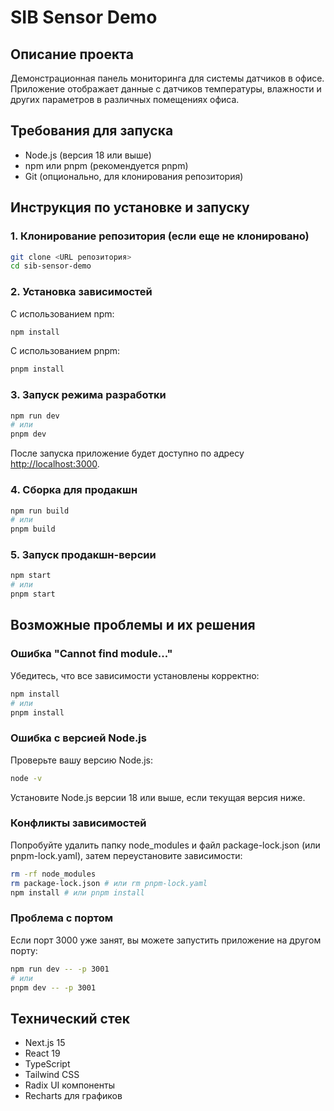 # SIB Sensor Demo

## Описание проекта
Демонстрационная панель мониторинга для системы датчиков в офисе. Приложение отображает данные с датчиков температуры, влажности и других параметров в различных помещениях офиса.

## Требования для запуска

- Node.js (версия 18 или выше)
- npm или pnpm (рекомендуется pnpm)
- Git (опционально, для клонирования репозитория)

## Инструкция по установке и запуску

### 1. Клонирование репозитория (если еще не клонировано)

```bash
git clone <URL репозитория>
cd sib-sensor-demo
```

### 2. Установка зависимостей

С использованием npm:
```bash
npm install
```

С использованием pnpm:
```bash
pnpm install
```

### 3. Запуск режима разработки

```bash
npm run dev
# или
pnpm dev
```

После запуска приложение будет доступно по адресу [http://localhost:3000](http://localhost:3000).

### 4. Сборка для продакшн

```bash
npm run build
# или
pnpm build
```

### 5. Запуск продакшн-версии

```bash
npm start
# или
pnpm start
```

## Возможные проблемы и их решения

### Ошибка "Cannot find module..."
Убедитесь, что все зависимости установлены корректно:
```bash
npm install
# или
pnpm install
```

### Ошибка с версией Node.js
Проверьте вашу версию Node.js:
```bash
node -v
```
Установите Node.js версии 18 или выше, если текущая версия ниже.

### Конфликты зависимостей
Попробуйте удалить папку node_modules и файл package-lock.json (или pnpm-lock.yaml), затем переустановите зависимости:
```bash 
rm -rf node_modules
rm package-lock.json # или rm pnpm-lock.yaml
npm install # или pnpm install
```

### Проблема с портом
Если порт 3000 уже занят, вы можете запустить приложение на другом порту:
```bash
npm run dev -- -p 3001
# или
pnpm dev -- -p 3001
```

## Технический стек

- Next.js 15
- React 19
- TypeScript
- Tailwind CSS
- Radix UI компоненты
- Recharts для графиков